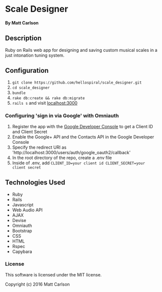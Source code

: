 # Scale Designer

#### By Matt Carlson

## Description

Ruby on Rails web app for designing and saving custom musical scales in a just intonation tuning system.


## Configuration

1. `git clone https://github.com/hellospiral/scale_designer.git`
1. `cd scale_designer`
1. `bundle`
1. `rake db:create && rake db:migrate`
1. `rails s` and visit [localhost:3000](http://localhost:3000)

### Configuring 'sign in via Google' with Omniauth

1. Register the app with the [Google Developer Console](https://console.developers.google.com) to get a Client ID and Client Secret
1. Enable the Google+ API and the Contacts API in the Google Developer Console
1. Specify the redirect URI as 'http://localhost:3000/users/auth/google_oauth2/callback'
1. In the root directory of the repo, create a .env file
1. Inside of .env, add `CLIENT_ID=your client id
CLIENT_SECRET=your client secret`


## Technologies Used

* Ruby
* Rails
* Javascript
* Web Audio API
* AJAX
* Devise
* Omniauth
* Bootstrap
* CSS
* HTML
* Rspec
* Capybara

### License

This software is licensed under the MIT license.

Copyright (c) 2016 Matt Carlson
